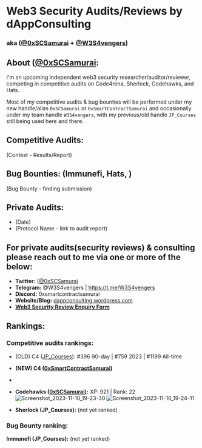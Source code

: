 # **Web3 Security Audits/Reviews by dAppConsulting**
### **aka ([@0xSCSamurai](https://twitter.com/0xSCSamurai) + [@W3S4vengers](https://twitter.com/W3S4vengers))**


## **About** ([@0xSCSamurai](https://twitter.com/0xSCSamurai):

I'm an upcoming independent web3 security researcher/auditor/reviewer, competing in competitive audits on Code4rena, Sherlock, Codehawks, and Hats.

Most of my competitive audits & bug bounties will be performed under my new handle/alias `0xSCSamurai` or `0xSmartContractSamurai` and occasionally under my team handle `W3S4vengers`, with my previous/old handle `JP_Courses` still being used here and there.


## **Competitive Audits:**
(Contest - Results/Report)

## **Bug Bounties: (Immunefi, Hats, )**
(Bug Bounty - finding submission)

## **Private Audits:**
- (Date)
- (Protocol Name - link to audit report)


## **For private audits(security reviews) & consulting please reach out to me via one or more of the below:**
- **Twitter:** ([@0xSCSamurai](https://twitter.com/0xSCSamurai)
- **Telegram:** @W3S4vengers | https://t.me/W3S4vengers
- **Discord:** 0xsmartcontractsamurai
- **Website/Blog:** [dappconsulting.wordpress.com](https://dappconsulting.wordpress.com)
- **[Web3 Security Review Enquiry Form](https://app.deform.cc/form/cac0cfd4-e161-4048-b9fb-84819cc5e158)**


## **Rankings:**

### **Competitive audits rankings:**

- (OLD) C4 ([JP_Courses](https://code4rena.com/@JP_Courses)): #396 90-day | #759 2023 | #1199 All-time
- **(NEW) C4 ([0xSmartContractSamurai](https://code4rena.com/@0xSmartContractSamurai))**
- 
- **Codehawks ([0xSCSamurai](https://www.codehawks.com/profile/clk41wibj006sla08llbkfxxu)):** XP: 921 | Rank: 22
![Screenshot_2023-11-10_19-23-30](https://github.com/dappconsulting/audits/assets/8009672/b90837ad-4035-4769-8dfc-33c717750092)
![Screenshot_2023-11-10_19-24-11](https://github.com/dappconsulting/audits/assets/8009672/30d772b6-ec63-4686-8038-35cdad940643)

- **Sherlock (JP_Courses):** (not yet ranked)


### **Bug Bounty ranking:**

**Immunefi (JP_Courses):** (not yet ranked)
